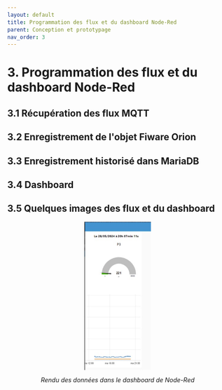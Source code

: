```yaml
---
layout: default
title: Programmation des flux et du dashboard Node-Red
parent: Conception et prototypage
nav_order: 3
---
```


# 3. Programmation des flux et du dashboard Node-Red

## 3.1 Récupération des flux MQTT

## 3.2 Enregistrement de l'objet Fiware Orion

## 3.3 Enregistrement historisé dans MariaDB

## 3.4 Dashboard

## 3.5 Quelques images des flux et du dashboard

<img
    style="display: block; 
           margin-left: auto;
           margin-right: auto;
           width: 30%;"
src="../images/dashboard_node-red.jpg"
alt="dashboard node-red">
<p style="text-align: center;"><em>Rendu des données dans le dashboard de Node-Red</em></p>